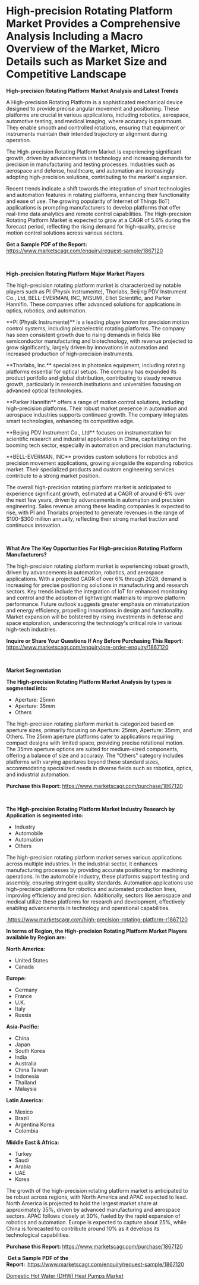 <p><h1>High-precision Rotating Platform Market Provides a Comprehensive Analysis Including a Macro Overview of the Market, Micro Details such as Market Size and Competitive Landscape</h1></p><p><strong>High-precision Rotating Platform Market Analysis and Latest Trends</strong></p>
<p><p>A High-precision Rotating Platform is a sophisticated mechanical device designed to provide precise angular movement and positioning. These platforms are crucial in various applications, including robotics, aerospace, automotive testing, and medical imaging, where accuracy is paramount. They enable smooth and controlled rotations, ensuring that equipment or instruments maintain their intended trajectory or alignment during operation.</p><p>The High-precision Rotating Platform Market is experiencing significant growth, driven by advancements in technology and increasing demands for precision in manufacturing and testing processes. Industries such as aerospace and defense, healthcare, and automation are increasingly adopting high-precision solutions, contributing to the market's expansion.</p><p>Recent trends indicate a shift towards the integration of smart technologies and automation features in rotating platforms, enhancing their functionality and ease of use. The growing popularity of Internet of Things (IoT) applications is prompting manufacturers to develop platforms that offer real-time data analytics and remote control capabilities. The High-precision Rotating Platform Market is expected to grow at a CAGR of 5.6% during the forecast period, reflecting the rising demand for high-quality, precise motion control solutions across various sectors.</p></p>
<p><strong>Get a Sample PDF of the Report:&nbsp;</strong> <a href="https://www.marketscagr.com/enquiry/request-sample/1867120?utm_campaign=2893&utm_medium=2&utm_source=Github&utm_content=ia&utm_term=28022025&utm_id=high-precision-rotating-platform">https://www.marketscagr.com/enquiry/request-sample/1867120</a></p>
<p>&nbsp;</p>
<p><strong>High-precision Rotating Platform Major Market Players</strong></p>
<p><p>The high-precision rotating platform market is characterized by notable players such as PI (Physik Instrumente), Thorlabs, Beijing PDV Instrument Co., Ltd, BELL-EVERMAN, INC, MISUMI, Elliot Scientific, and Parker Hannifin. These companies offer advanced solutions for applications in optics, robotics, and automation.</p><p>**PI (Physik Instrumente)** is a leading player known for precision motion control systems, including piezoelectric rotating platforms. The company has seen consistent growth due to rising demands in fields like semiconductor manufacturing and biotechnology, with revenue projected to grow significantly, largely driven by innovations in automation and increased production of high-precision instruments.</p><p>**Thorlabs, Inc.** specializes in photonics equipment, including rotating platforms essential for optical setups. The company has expanded its product portfolio and global distribution, contributing to steady revenue growth, particularly in research institutions and universities focusing on advanced optical technologies.</p><p>**Parker Hannifin** offers a range of motion control solutions, including high-precision platforms. Their robust market presence in automation and aerospace industries supports continued growth. The company integrates smart technologies, enhancing its competitive edge.</p><p>**Beijing PDV Instrument Co., Ltd** focuses on instrumentation for scientific research and industrial applications in China, capitalizing on the booming tech sector, especially in automation and precision manufacturing.</p><p>**BELL-EVERMAN, INC** provides custom solutions for robotics and precision movement applications, growing alongside the expanding robotics market. Their specialized products and custom engineering services contribute to a strong market position.</p><p>The overall high-precision rotating platform market is anticipated to experience significant growth, estimated at a CAGR of around 6-8% over the next few years, driven by advancements in automation and precision engineering. Sales revenue among these leading companies is expected to rise, with PI and Thorlabs projected to generate revenues in the range of $100-$300 million annually, reflecting their strong market traction and continuous innovation.</p></p>
<p>&nbsp;</p>
<p><strong>What Are The Key Opportunities For High-precision Rotating Platform Manufacturers?</strong></p>
<p><p>The high-precision rotating platform market is experiencing robust growth, driven by advancements in automation, robotics, and aerospace applications. With a projected CAGR of over 6% through 2028, demand is increasing for precise positioning solutions in manufacturing and research sectors. Key trends include the integration of IoT for enhanced monitoring and control and the adoption of lightweight materials to improve platform performance. Future outlook suggests greater emphasis on miniaturization and energy efficiency, propelling innovations in design and functionality. Market expansion will be bolstered by rising investments in defense and space exploration, underscoring the technology's critical role in various high-tech industries.</p></p>
<p><strong>Inquire or Share Your Questions If Any Before Purchasing This Report:</strong> <a href="https://www.marketscagr.com/enquiry/pre-order-enquiry/1867120?utm_campaign=2893&utm_medium=2&utm_source=Github&utm_content=ia&utm_term=28022025&utm_id=high-precision-rotating-platform">https://www.marketscagr.com/enquiry/pre-order-enquiry/1867120</a></p>
<p>&nbsp;</p>
<p><strong>Market Segmentation</strong></p>
<p><strong>The High-precision Rotating Platform Market Analysis by types is segmented into:</strong></p>
<p><ul><li>Aperture: 25mm</li><li>Aperture: 35mm</li><li>Others</li></ul></p>
<p><p>The high-precision rotating platform market is categorized based on aperture sizes, primarily focusing on Aperture: 25mm, Aperture: 35mm, and Others. The 25mm aperture platforms cater to applications requiring compact designs with limited space, providing precise rotational motion. The 35mm aperture options are suited for medium-sized components, offering a balance of size and accuracy. The "Others" category includes platforms with varying apertures beyond these standard sizes, accommodating specialized needs in diverse fields such as robotics, optics, and industrial automation.</p></p>
<p><strong>Purchase this Report:&nbsp;</strong><a href="https://www.marketscagr.com/purchase/1867120?utm_campaign=2893&utm_medium=2&utm_source=Github&utm_content=ia&utm_term=28022025&utm_id=high-precision-rotating-platform">https://www.marketscagr.com/purchase/1867120</a></p>
<p>&nbsp;</p>
<p><strong>The High-precision Rotating Platform Market Industry Research by Application is segmented into:</strong></p>
<p><ul><li>Industry</li><li>Automobile</li><li>Automation</li><li>Others</li></ul></p>
<p><p>The high-precision rotating platform market serves various applications across multiple industries. In the industrial sector, it enhances manufacturing processes by providing accurate positioning for machining operations. In the automobile industry, these platforms support testing and assembly, ensuring stringent quality standards. Automation applications use high-precision platforms for robotics and automated production lines, improving efficiency and precision. Additionally, sectors like aerospace and medical utilize these platforms for research and development, effectively enabling advancements in technology and operational capabilities.</p></p>
<p><a href="https://www.marketscagr.com/high-precision-rotating-platform-r1867120?utm_campaign=2893&utm_medium=2&utm_source=Github&utm_content=ia&utm_term=28022025&utm_id=high-precision-rotating-platform">&nbsp;https://www.marketscagr.com/high-precision-rotating-platform-r1867120</a></p>
<p><strong>In terms of Region, the High-precision Rotating Platform Market Players available by Region are:</strong></p>
<p>
    <p> <strong> North America: </strong>
        <ul>
            <li>United States</li>
            <li>Canada</li>
        </ul>
        </p> 
    <p> <strong> Europe: </strong>
        <ul>
            <li>Germany</li>
            <li>France</li>
            <li>U.K.</li>
            <li>Italy</li>
            <li>Russia</li>
        </ul>
        </p> 
    <p> <strong> Asia-Pacific: </strong>
        <ul>
            <li>China</li>
            <li>Japan</li>
            <li>South Korea</li>
            <li>India</li>
            <li>Australia</li>
            <li>China Taiwan</li>
            <li>Indonesia</li>
            <li>Thailand</li>
            <li>Malaysia</li>
        </ul>
        </p> 
    <p> <strong> Latin America: </strong>
        <ul>
            <li>Mexico</li>
            <li>Brazil</li>
            <li>Argentina Korea</li>
            <li>Colombia</li>
        </ul>
        </p> 
    <p> <strong> Middle East & Africa: </strong>
        <ul>
            <li>Turkey</li>
            <li>Saudi</li>
            <li>Arabia</li>
            <li>UAE</li>
            <li>Korea</li>
        </ul>
    </p>
    </p>
<p><p>The growth of the high-precision rotating platform market is anticipated to be robust across regions, with North America and APAC expected to lead. North America is projected to hold the largest market share at approximately 35%, driven by advanced manufacturing and aerospace sectors. APAC follows closely at 30%, fueled by the rapid expansion of robotics and automation. Europe is expected to capture about 25%, while China is forecasted to contribute around 10% as it develops its technological capabilities.</p></p>
<p><strong>Purchase this Report: </strong><a href="https://www.marketscagr.com/purchase/1867120?utm_campaign=2893&utm_medium=2&utm_source=Github&utm_content=ia&utm_term=28022025&utm_id=high-precision-rotating-platform">https://www.marketscagr.com/purchase/1867120</a></p>
<p>&nbsp;<strong>Get a Sample PDF of the Report:&nbsp;&nbsp;</strong><a href="https://www.marketscagr.com/enquiry/request-sample/1867120?utm_campaign=2893&utm_medium=2&utm_source=Github&utm_content=ia&utm_term=28022025&utm_id=high-precision-rotating-platform">https://www.marketscagr.com/enquiry/request-sample/1867120</a></p>
<p><strong></strong></p>
<p><p><a href="https://github.com/edacruz6/Market-Research-Report-List-1/blob/main/domestic-hot-water-dhw-heat-pumps-market.md?utm_campaign=2893&utm_medium=2&utm_source=Github&utm_content=ia&utm_term=28022025&utm_id=high-precision-rotating-platform">Domestic Hot Water (DHW) Heat Pumps Market</a></p></p>